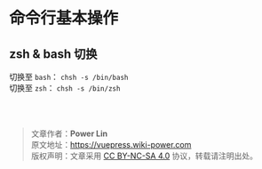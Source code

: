 # 命令行基本操作

## zsh & bash 切换

切换至 `bash`： `chsh -s /bin/bash`  
切换至 `zsh`： `chsh -s /bin/zsh`

<br />

<br />

> 文章作者：**Power Lin**  
> 原文地址：<https://vuepress.wiki-power.com>  
> 版权声明：文章采用 [CC BY-NC-SA 4.0](https://creativecommons.org/licenses/by/4.0/deed.zh) 协议，转载请注明出处。
